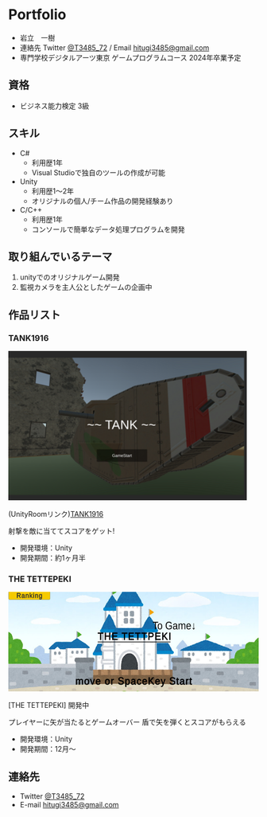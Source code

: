 # Portfolio

- 岩立　一樹
- 連絡先 Twitter [@T3485_72](https://twitter.com/T3485_72)  / Email [hitugi3485@gmail.com](hitugi3485@gmail.com)
- 専門学校デジタルアーツ東京 ゲームプログラムコース 2024年卒業予定

## 資格 
- ビジネス能力検定 3級

## スキル
- C#
  - 利用歴1年
  - Visual Studioで独自のツールの作成が可能
- Unity
  - 利用歴1～2年
  - オリジナルの個人/チーム作品の開発経験あり
- C/C++
  - 利用歴1年
  - コンソールで簡単なデータ処理プログラムを開発

## 取り組んでいるテーマ
1. unityでのオリジナルゲーム開発
2. 監視カメラを主人公としたゲームの企画中

## 作品リスト

### TANK1916
[<img src="images/TANK916Title.png" alt="inm" style="height: 300px">](TANK916Title.png)

(UnityRoomリンク)[TANK1916](https://unityroom.com/games/tank1916)

射撃を敵に当ててスコアをゲット! 

- 開発環境：Unity
- 開発期間：約1ヶ月半

### THE TETTEPEKI
[<img src="images/TeepekiTitle.png" alt="a" style="height: 200px">](TeepekiTitle.png)

[THE TETTEPEKI] 開発中

プレイヤーに矢が当たるとゲームオーバー 盾で矢を弾くとスコアがもらえる
- 開発環境：Unity
- 開発期間：12月～

## 連絡先
- Twitter [@T3485_72](https://twitter.com/T3485_72)
- E-mail [hitugi3485@gmail.com](hitugi3485@gmail.com)
